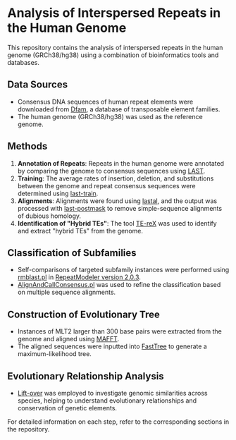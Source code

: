 # Analysis of Interspersed Repeats in the Human Genome

This repository contains the analysis of interspersed repeats in the human genome (GRCh38/hg38) using a combination of bioinformatics tools and databases.

## Data Sources
- Consensus DNA sequences of human repeat elements were downloaded from [Dfam](https://dfam.org/), a database of transposable element families.
- The human genome (GRCh38/hg38) was used as the reference genome.

## Methods
1. **Annotation of Repeats**: Repeats in the human genome were annotated by comparing the genome to consensus sequences using [LAST](https://gitlab.com/mcfrith/last).
2. **Training**: The average rates of insertion, deletion, and substitutions between the genome and repeat consensus sequences were determined using [last-train](https://gitlab.com/mcfrith/last).
3. **Alignments**: Alignments were found using [lastal](https://gitlab.com/mcfrith/last), and the output was processed with [last-postmask](https://gitlab.com/mcfrith/last) to remove simple-sequence alignments of dubious homology.
4. **Identification of "Hybrid TEs"**: The tool [TE-reX](https://gitlab.com/mcfrith/te-rex) was used to identify and extract "hybrid TEs" from the genome.

## Classification of Subfamilies
- Self-comparisons of targeted subfamily instances were performed using [rmblast.pl](https://www.repeatmasker.org/) in [RepeatModeler version 2.0.3](https://www.repeatmasker.org/).
- [AlignAndCallConsensus.pl](https://www.repeatmasker.org/) was used to refine the classification based on multiple sequence alignments.

## Construction of Evolutionary Tree
- Instances of MLT2 larger than 300 base pairs were extracted from the genome and aligned using [MAFFT](https://mafft.cbrc.jp/).
- The aligned sequences were inputted into [FastTree](https://www.microbesonline.org/fasttree/) to generate a maximum-likelihood tree.

## Evolutionary Relationship Analysis
- [Lift-over](https://genome-store.ucsc.edu/) was employed to investigate genomic similarities across species, helping to understand evolutionary relationships and conservation of genetic elements.



For detailed information on each step, refer to the corresponding sections in the repository.








